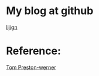 # My blog at github
[lijign](http://lingdian618.github.io/blog)

# Reference:
[Tom Preston-werner](http://tom.preston-werner.com)
